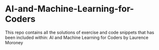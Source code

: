 # AI-and-Machine-Learning-for-Coders
This repo contains all the solutions of exercise and code snippets that has been included within: AI and Machine Learning for Coders by Laurence Moroney
